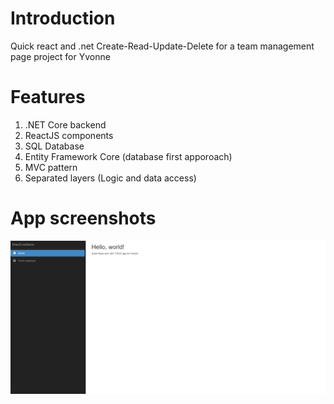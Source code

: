# Introduction
Quick react and .net Create-Read-Update-Delete for a team management page project for Yvonne

# Features
1. .NET Core backend
2. ReactJS components
3. SQL Database
4. Entity Framework Core (database first apporoach)
5. MVC pattern
6. Separated layers (Logic and data access)

# App screenshots
![image1](https://github.com/haarismian/AnotherReactProject/blob/master/images/1.png?raw=true)